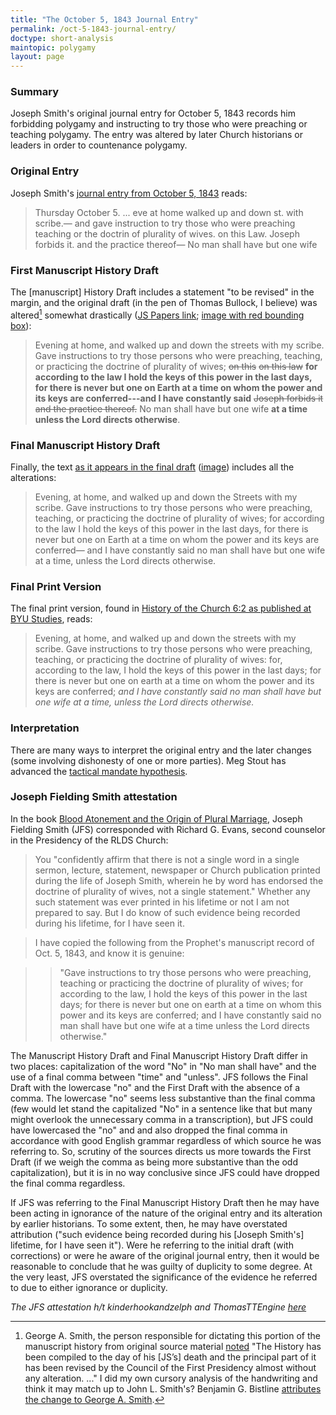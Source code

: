 ```yaml
---
title: "The October 5, 1843 Journal Entry"
permalink: /oct-5-1843-journal-entry/
doctype: short-analysis
maintopic: polygamy
layout: page
---
```


### Summary

Joseph Smith's original journal entry for October 5, 1843 records him forbidding polygamy and instructing to try those who were preaching or teaching polygamy.  The entry was altered by later Church historians or leaders in order to countenance polygamy.

### Original Entry

Joseph Smith's [journal entry from October 5, 1843](https://www.josephsmithpapers.org/paper-summary/journal-december-1842-june-1844-book-3-15-july-1843-29-february-1844/123) reads:

> Thursday October 5. ... eve at home walked up and down st. with scribe.— and gave instruction to try those who were preaching teaching or the doctrin of plurality of wives. on this Law. Joseph forbids it. and the practice thereof— No man shall have but one wife

### First Manuscript History Draft

The [manuscript] History Draft includes a statement "to be revised" in the margin, and the original draft (in the pen of Thomas Bullock, I believe) was altered[^alterations] somewhat drastically ([JS Papers link](https://www.josephsmithpapers.org/paper-summary/history-draft-1-march-31-december-1843/143); [image with red bounding box](https://github.com/faenrandir/a_careful_examination/raw/d6ee663e933a8cb01b79ddc33fe1232ac3ef12e5/documents/polygamy/oct5-1843/original-journal-entry-anonymous.jpg)):

> Evening at home, and walked up and down the streets with my scribe. Gave instructions to try those persons who were preaching, teaching, or practicing the doctrine of plurality of wives; ~~on this~~ ~~on this law~~ **for according to the law I hold the keys of this power in the last days, for there is never but one on Earth at a time on whom the power and its keys are conferred---and I have constantly said** ~~Joseph forbids it and the practice thereof.~~  No man shall have but one wife **at a time unless the Lord directs otherwise**.

### Final Manuscript History Draft

Finally, the text [as it appears in the final draft](https://www.josephsmithpapers.org/paper-summary/history-1838-1856-volume-e-1-1-july-1843-30-april-1844/118) ([image](https://raw.githubusercontent.com/faenrandir/a_careful_examination/d6ee663e933a8cb01b79ddc33fe1232ac3ef12e5/documents/polygamy/oct5-1843/manuscript-history-of-the-church-october-5-1843-d1-720px.jpg)) includes all the alterations:

> Evening, at home, and walked up and down the Streets with my scribe. Gave instructions to try those persons who were preaching, teaching, or practicing the doctrine of plurality of wives; for according to the law I hold the keys of this power in the last days, for there is never but one on Earth at a time on whom the power and its keys are conferred— and I have constantly said no man shall have but one wife at a time, unless the Lord directs otherwise.

### Final Print Version

The final print version, found in [History of the Church 6:2 as published at BYU Studies](https://byustudies.byu.edu/content/volume-6-chapter-2), reads:

> Evening, at home, and walked up and down the streets with my scribe. Gave instructions to try those persons who were preaching, teaching, or practicing the doctrine of plurality of wives: for, according to the law, I hold the keys of this power in the last days; for there is never but one on earth at a time on whom the power and its keys are conferred; *and I have constantly said no man shall have but one wife at a time, unless the Lord directs otherwise.*

### Interpretation

There are many ways to interpret the original entry and the later changes (some involving dishonesty of one or more parties).  Meg Stout has advanced the [tactical mandate hypothesis](http://www.millennialstar.org/commentary-on-joseph-smiths-monogamy/).

### Joseph Fielding Smith attestation

In the book [Blood Atonement and the Origin of Plural Marriage](https://www.gutenberg.org/ebooks/50535), Joseph Fielding Smith (JFS) corresponded with Richard G. Evans, second counselor in the Presidency of the RLDS Church:

> You "confidently affirm that there is not a single word in a single sermon, lecture, statement, newspaper or Church publication printed during the life of Joseph Smith, wherein he by word has endorsed the doctrine of plurality of wives, not a single statement." Whether any such statement was ever printed in his lifetime or not I am not prepared to say. But I do know of such evidence being recorded during his lifetime, for I have seen it.

> I have copied the following from the Prophet's manuscript record of Oct. 5, 1843, and know it is genuine:

> > "Gave instructions to try those persons who were preaching, teaching or practicing the doctrine of plurality of wives; for according to the law, I hold the keys of this power in the last days; for there is never but one on earth at a time on whom this power and its keys are conferred; and I have constantly said no man shall have but one wife at a time unless the Lord directs otherwise."

The Manuscript History Draft and Final Manuscript History Draft differ in two places: capitalization of the word "No" in "No man shall have" and the use of a final comma between "time" and "unless".  JFS follows the Final Draft with the lowercase "no" and the First Draft with the absence of a comma.  The lowercase "no" seems less substantive than the final comma (few would let stand the capitalized "No" in a sentence like that but many might overlook the unnecessary comma in a transcription), but JFS could have lowercased the "no" and and also dropped the final comma in accordance with good English grammar regardless of which source he was referring to.  So, scrutiny of the sources directs us more towards the First Draft (if we weigh the comma as being more substantive than the odd capitalization), but it is in no way conclusive since JFS could have dropped the final comma regardless.

If JFS was referring to the Final Manuscript History Draft then he may have been acting in ignorance of the nature of the original entry and its alteration by earlier historians.  To some extent, then, he may have overstated attribution ("such evidence being recorded during his [Joseph Smith's] lifetime, for I have seen it").  Were he referring to the initial draft (with corrections) or were he aware of the original journal entry, then it would be reasonable to conclude that he was guilty of duplicity to some degree.  At the very least, JFS overstated the significance of the evidence he referred to due to either ignorance or duplicity.

*The JFS attestation h/t kinderhookandzelph and ThomasTTEngine [here](https://www.reddit.com/r/mormon/comments/a0b4ii/the_handwritten_nauvoo_diary_of_joseph_smith_for/)*

[^alterations]: George A. Smith, the person responsible for dictating this portion of the manuscript history from original source material [noted](https://www.josephsmithpapers.org/intro/introduction-to-history-drafts-1844-1856) "The History has been compiled to the day of his [JS’s] death and the principal part of it has been revised by the Council of the First Presidency almost without any alteration. ..."  I did my own cursory analysis of the handwriting and think it may match up to John L. Smith's?  Benjamin G. Bistline [attributes the change to George A. Smith](https://books.google.com/books?id=xKz-wcizZXEC&lpg=PA163&ots=GfsIXUIKvS&dq=%22Joseph%20forbids%20it%22%20No%20man%20shall%20have%20but%20one%20wife&pg=PA163#v=onepage&q=%22Joseph%20forbids%20it%22%20No%20man%20shall%20have%20but%20one%20wife&f=false).
